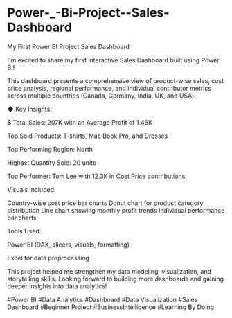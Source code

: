 # Power-_-Bi-Project--Sales-Dashboard
My First Power BI Project Sales Dashboard

I'm excited to share my first interactive Sales Dashboard built using Power BI!

This dashboard presents a comprehensive view of product-wise sales, cost price analysis, regional performance, and individual contributor metrics across multiple countries (Canada, Germany, India, UK, and USA).

◆ Key Insights:

$ Total Sales: 207K with an Average Profit of 1.46K

Top Sold Products: T-shirts, Mac Book Pro, and Dresses

Top Performing Region: North

Highest Quantity Sold: 20 units

Top Performer: Tom Lee with 12.3K in Cost Price contributions

Visuals included:

Country-wise cost price bar charts Donut chart for product category distribution Line chart showing monthly profit trends Individual performance bar charts

Tools Used:

Power BI (DAX, slicers, visuals, formatting)

Excel for data preprocessing

This project helped me strengthen my data modeling, visualization, and storytelling skills. Looking forward to building more dashboards and gaining deeper insights into data analytics!

#Power BI #Data Analytics #Dashboard #Data Visualization #Sales Dashboard #Beginner Project #BusinessIntelligence #Learning By Doing 
